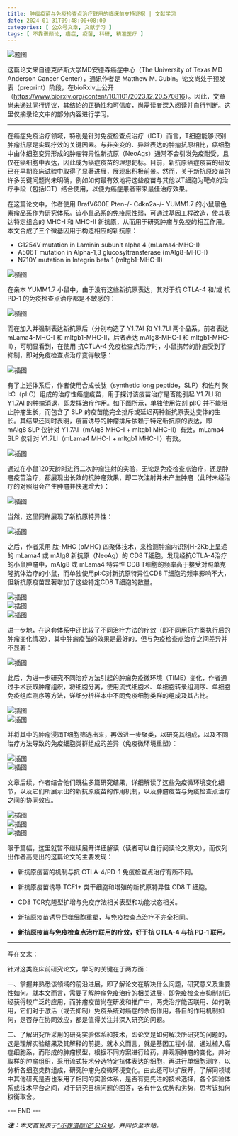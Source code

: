 ```yaml
---
title: 肿瘤疫苗与免疫检查点治疗联用的临床前支持证据 | 文献学习
date: 2024-01-31T09:48:00+08:00
categories: [ 公众号文章, 文献学习 ]
tags: [ 不靠谱颜论, 癌症, 疫苗, 科研, 精准医疗 ]
---
```


<div class="p-3 text-center">
  <img class="img-fluid" src="/images/2024/0131/01.png" alt="题图" style="max-width:640px">
</div>

这篇论文来自德克萨斯大学MD安德森癌症中心（The University of Texas MD Anderson Cancer Center），通讯作者是 Matthew M. Gubin。论文尚处于预发表（preprint）阶段，在bioRxiv上公开（<https://www.biorxiv.org/content/10.1101/2023.12.20.570816>）。因此，文章尚未通过同行评议，其结论的正确性和可信度，尚需读者深入阅读并自行判断。这里仅摘录论文中的部分内容进行学习。


-----

在癌症免疫治疗领域，特别是针对免疫检查点治疗（ICT）而言，T细胞能够识别肿瘤抗原是实现疗效的关键因素。与非突变的、异常表达的肿瘤抗原相比，癌细胞中由体细胞变异形成的肿瘤特异性新抗原（NeoAgs）通常不会引发免疫耐受，且仅在癌细胞中表达，因此成为癌症疫苗的理想靶标。目前，新抗原癌症疫苗的研发已在早期临床试验中取得了显著进展，展现出积极前景。然而，关于新抗原疫苗的许多关键问题尚未明确，例如如何最有效地将这些疫苗与其他以T细胞为靶点的治疗手段（包括ICT）结合使用，以便为癌症患者带来最佳治疗效果。

在这篇论文中，作者使用 BrafV600E Pten-/- Cdkn2a-/- YUMM1.7 的小鼠黑色素瘤品系作为研究体系。该小鼠品系的免疫原性弱，可通过基因工程改造，使其表达特定组合的 MHC-I 和 MHC-II 新抗原，从而用于研究肿瘤与免疫的相互作用。本文合成了三个微基因用于构造相应的新抗原：

- G1254V mutation in Laminin subunit alpha 4 (mLama4-MHC-I)
- A506T mutation in Alpha-1,3 glucosyltransferase (mAlg8-MHC-I)
- N710Y mutation in Integrin beta 1 (mItgb1-MHC-II)

<div class="p-3 text-center">
  <img class="img-fluid" src="/images/2024/0131/02.png" alt="插图" style="max-width:480px">
</div>

在亲本 YUMM1.7 小鼠中，由于没有这些新抗原表达，其对于抗 CTLA-4 和/或 抗 PD-1 的免疫检查点治疗都是不敏感的：

<div class="p-3 text-center">
  <img class="img-fluid" src="/images/2024/0131/03.png" alt="插图" style="max-width:480px">
</div>

而在加入并强制表达新抗原后（分别构造了 Y1.7AI 和 Y1.7LI 两个品系，前者表达 mLama4-MHC-I 和 mltgb1-MHC-II，后者表达 mAlg8-MHC-I 和 mltgb1-MHC-II），可明显看到，在使用 抗CTLA-4 免疫检查点治疗时，小鼠携带的肿瘤受到了抑制，即对免疫检查点治疗变得敏感：

<div class="p-3 text-center">
  <img class="img-fluid" src="/images/2024/0131/04.png" alt="插图" style="max-width:480px">
</div>

有了上述体系后，作者使用合成长肽（synthetic long peptide，SLP）和佐剂 聚 I:C（pI:C）组成的治疗性癌症疫苗，用于探讨该疫苗治疗是否能引起 Y1.7LI 和 Y1.7AI 的肿瘤消退，即发挥治疗作用。如下图所示，单独使用佐剂 pI:C 并不能阻止肿瘤生长，而包含了 SLP 的疫苗能完全排斥或延迟两种新抗原表达变体的生长。其结果还同时表明，疫苗诱导的肿瘤排斥依赖于特定新抗原的表达，即 mAlg8 SLP 仅针对 Y1.7AI（mAlg8 MHC-I + mltgb1 MHC-II）有效，mLama4 SLP 仅针对 Y1.7LI（mLama4 MHC-I + mltgb1 MHC-II）有效。

<div class="p-3 text-center">
  <img class="img-fluid" src="/images/2024/0131/05.png" alt="插图" style="max-width:480px">
</div>

通过在小鼠120天龄时进行二次肿瘤注射的实验，无论是免疫检查点治疗，还是肿瘤疫苗治疗，都展现出长效的抗肿瘤效果，即二次注射并未产生肿瘤（此时未经治疗的对照组会产生肿瘤并快速增大）：

<div class="p-3 text-center">
  <img class="img-fluid" src="/images/2024/0131/06.png" alt="插图" style="max-width:480px">
</div>

当然，这里同样展现了新抗原特异性：

<div class="p-3 text-center">
  <img class="img-fluid" src="/images/2024/0131/07.png" alt="插图" style="max-width:480px">
</div>

之后，作者采用 肽-MHC (pMHC) 四聚体技术，来检测肿瘤内识别H-2Kb上呈递的 mLama4 或 mAlg8 新抗原（NeoAg）的 CD8 T细胞。发现经抗CTLA-4治疗的小鼠肿瘤中，mAlg8 或 mLama4 特异性 CD8 T细胞的频率高于接受对照单克隆抗体治疗的小鼠，而单独使用pI:C对新抗原特异性CD8 T细胞的频率影响不大，但新抗原疫苗显著增加了这些特定CD8 T细胞的数量。

<div class="p-3 text-center">
  <img class="img-fluid" src="/images/2024/0131/08.png" alt="插图" style="max-width:400px">
</div>

<div class="p-3 text-center">
  <img class="img-fluid" src="/images/2024/0131/09.png" alt="插图" style="max-width:400px">
</div>

<div class="p-3 text-center">
  <img class="img-fluid" src="/images/2024/0131/10.png" alt="插图" style="max-width:400px">
</div>

进一步地，在这套体系中还比较了不同治疗方法的疗效（即不同用药方案执行后的肿瘤变化情况），其中肿瘤疫苗的效果是最好的，但与免疫检查点治疗之间差异并不显著：

<div class="p-3 text-center">
  <img class="img-fluid" src="/images/2024/0131/11.png" alt="插图" style="max-width:640px">
</div>

此后，为进一步研究不同治疗方法引起的肿瘤免疫微环境（TIME）变化，作者通过手术获取肿瘤组织，将细胞分离，使用流式细胞术、单细胞转录组测序、单细胞免疫组库测序等方法，详细分析样本中不同免疫细胞类群的组成及其占比。

<div class="p-3 text-center">
  <img class="img-fluid" src="/images/2024/0131/12.png" alt="插图" style="max-width:400px">
</div>

<div class="p-3 text-center">
  <img class="img-fluid" src="/images/2024/0131/13.png" alt="插图" style="max-width:400px">
</div>

并将其中的肿瘤浸润T细胞筛选出来，再做进一步聚类，以研究其组成，以及不同治疗方法导致的免疫细胞类群组成的差异（免疫微环境重塑）：

<div class="p-3 text-center">
  <img class="img-fluid" src="/images/2024/0131/14.png" alt="插图" style="max-width:400px">
</div>

<div class="p-3 text-center">
  <img class="img-fluid" src="/images/2024/0131/15.png" alt="插图" style="max-width:400px">
</div>

文章后续，作者结合他们既往多篇研究结果，详细解读了这些免疫微环境变化细节，以及它们所展示出的新抗原疫苗的作用机制，以及肿瘤疫苗与免疫检查点治疗之间的协同效应。

<div class="p-3 text-center">
  <img class="img-fluid" src="/images/2024/0131/16.png" alt="插图" style="max-width:640px">
</div>

<div class="p-3 text-center">
  <img class="img-fluid" src="/images/2024/0131/17.png" alt="插图" style="max-width:400px">
</div>

<div class="p-3 text-center">
  <img class="img-fluid" src="/images/2024/0131/18.png" alt="插图" style="max-width:400px">
</div>

限于篇幅，这里就暂不继续展开详细解读（读者可以自行阅读论文原文），而仅列出作者高亮出的这篇论文的主要发现：

- 新抗原疫苗的机制与抗 CTLA-4/PD-1 免疫检查点治疗有所不同。
- 新抗原疫苗诱导 TCF1+ 类干细胞和增殖的新抗原特异性 CD8 T 细胞。
- CD8 TCR克隆型扩增与免疫疗法相关表型和功能状态相关。

- 新抗原疫苗诱导巨噬细胞重塑，与免疫检查点治疗不完全相同。
- **新抗原疫苗与免疫检查点治疗联用的疗效，好于抗 CTLA-4 与抗 PD-1 联用。**

-----

写在文末：

针对这类临床前研究论文，学习的关键在于两方面：

一、掌握并熟悉该领域的前沿进展，即了解论文在解决什么问题，研究意义及重要性如何。就本文而言，需要了解肿瘤免疫治疗的相关进展，即免疫检查点抑制剂已经获得较广泛的应用，而肿瘤疫苗尚在研发和推广中，两类治疗能否联用、如何联用，它们对于激活（或去抑制）免疫系统对癌症的杀伤作用，各自的作用机制如何，是否存在协同效应，都是值得关注并深入研究的问题。

二、了解研究所采用的研究实验体系和技术，即论文是如何解决所研究的问题的，这是理解实验结果及其解释的前提。就本文而言，就是基因工程小鼠，通过植入癌症细胞系，而形成的肿瘤模型，根据不同方案进行给药，并观察肿瘤的变化，并对取样的肿瘤组织，采用流式技术分选特定抗体表达的细胞，再进行单细胞测序，以分析各细胞类群组成，研究肿瘤免疫微环境变化。由此还可以扩展开，了解同领域中其他研究是否也采用了相同的实验体系，是否有更先进的技术选择，各个实验体系或技术平台之间，对于研究目标问题的回答，各有什么优势和劣势，思考该如何权衡取舍。

<div class="p-5 text-center">--- END ---</div>

<i><b>注：</b>本文首发表于[“不靠谱颜论”公众号](https://mp.weixin.qq.com/s/Yk3S6LuncALaEObP1MfAuw)，并同步至本站。</i>
